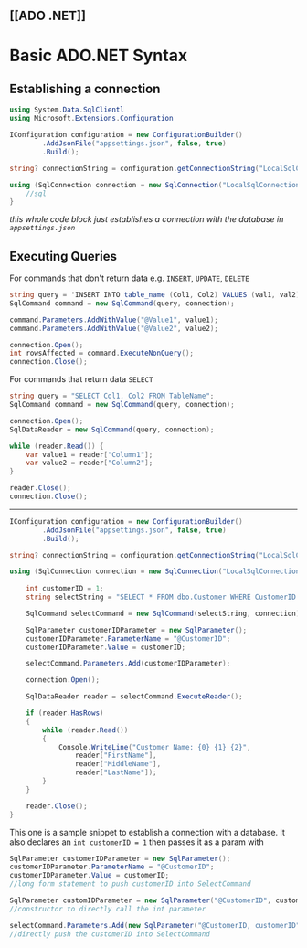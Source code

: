 [[ADO .NET]]
---

# Basic ADO.NET Syntax

## Establishing a connection
```csharp
using System.Data.SqlClientl
using Microsoft.Extensions.Configuration

IConfiguration configuration = new ConfigurationBuilder()
		.AddJsonFile("appsettings.json", false, true)
		.Build();

string? connectionString = configuration.getConnectionString("LocalSqlConnection");

using (SqlConnection connection = new SqlConnection("LocalSqlConnection")) {
	//sql
}
```
*this whole code block just establishes a connection with the database in `appsettings.json`*

## Executing Queries
For commands that don't return data e.g. `INSERT`, `UPDATE`, `DELETE`
```csharp
string query = 'INSERT INTO table_name (Col1, Col2) VALUES (val1, val2)';
SqlCommand command = new SqlCommand(query, connection);

command.Parameters.AddWithValue("@Value1", value1);
command.Parameters.AddWithValue("@Value2", value2);

connection.Open();
int rowsAffected = command.ExecuteNonQuery();
connection.Close();
```

For commands that return data `SELECT`
```csharp
string query = "SELECT Col1, Col2 FROM TableName";
SqlCommand command = new SqlCommand(query, connection);

connection.Open();
SqlDataReader = new SqlCommand(query, connection);

while (reader.Read()) {
	var value1 = reader["Column1"];
	var value2 = reader["Column2"];
}

reader.Close();
connection.Close();
```

------

```csharp
IConfiguration configuration = new ConfigurationBuilder()
		.AddJsonFile("appsettings.json", false, true)
		.Build();

string? connectionString = configuration.getConnectionString("LocalSqlConnection");

using (SqlConnection connection = new SqlConnection("LocalSqlConnection")) {
	
	int customerID = 1;
	string selectString = "SELECT * FROM dbo.Customer WHERE CustomerID = @CustomerID";

	SqlCommand selectCommand = new SqlCommand(selectString, connection);

	SqlParameter customerIDParameter = new SqlParameter();
	customerIDParameter.ParameterName = "@CustomerID";
	customerIDParameter.Value = customerID;

	selectCommand.Parameters.Add(customerIDParameter);

	connection.Open();

	SqlDataReader reader = selectCommand.ExecuteReader();

	if (reader.HasRows)
	{
		while (reader.Read())
		{
			Console.WriteLine("Customer Name: {0} {1} {2}",
				reader["FirstName"],
				reader["MiddleName"],
				reader["LastName"]);
		}
	}

	reader.Close();
}
```

This one is a sample snippet to establish a connection with a database. It also declares an `int customerID = 1` then passes it as a param with
```csharp
SqlParameter customerIDParameter = new SqlParameter();
customerIDParameter.ParameterName = "@CustomerID";
customerIDParameter.Value = customerID;
//long form statement to push customerID into SelectCommand

SqlParameter customIDParameter = new SqlParameter("@CustomerID", customerID);
//constructor to directly call the int parameter

selectCommand.Parameters.Add(new SqlParameter("@CustomerID, customerID")); 
//directly push the customerID into SelectCommand
```